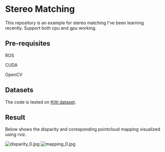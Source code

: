 Stereo Matching
==================
This repository is an example for stereo matching I've been learning recently. Support both cpu and gpu working.

Pre-requisites
--------------
ROS

CUDA

OpenCV

Datasets
--------
The code is tested on [Kitti dataset](http://www.cvlibs.net/datasets/kitti/eval_stereo.php).

Result
-----
Below shows the disparity and coresponding pointcloud mapping visualized using rviz.

![disparity_0.jpg](https://github.com/hunterlew/stereo_matching/blob/develop/example/disp_0.png)
![mapping_0.jpg](https://github.com/hunterlew/stereo_matching/blob/develop/example/mapping_0.png)
